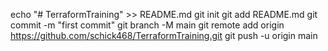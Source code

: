 echo "# TerraformTraining" >> README.md
git init
git add README.md
git commit -m "first commit"
git branch -M main
git remote add origin https://github.com/schick468/TerraformTraining.git
git push -u origin main
